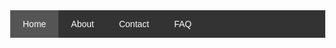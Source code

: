 <!DOCTYPE html>
<html lang="en">
<head>
  <meta charset="UTF-8">
  <meta name="viewport" content="width=device-width, initial-scale=1.0">
  <title>Responsive Navigation Menu</title>
  <style>
    body {
      margin: 0;
      font-family: Arial, sans-serif;
    }
    .navbar {
      background-color: #333;
      overflow: hidden;
    }
    .navbar a {
      float: left;
      display: block;
      color: white;
      text-align: center;
      padding: 14px 20px;
      text-decoration: none;
    }
    .navbar a:hover {
      background-color: #ddd;
      color: black;
    }
    .navbar a.active {
      background-color: #555;
      color: white;
    }
    .navbar .icon {
      display: none;
    }
    .sidebar {
      display: none;
      position: fixed;
      width: 200px;
      background-color: #111;
      height: 100%;
      top: 0;
      left: -200px;
      transition: 0.3s;
      padding-top: 60px;
    }
    .sidebar a {
      padding: 10px 15px;
      text-decoration: none;
      font-size: 25px;
      color: #818181;
      display: block;
      transition: 0.3s;
    }
    .sidebar a:hover {
      color: #f1f1f1;
    }
    @media screen and (max-width: 600px) {
      .navbar a:not(:first-child) {display: none;}
      .navbar a.icon {
        float: right;
        display: block;
      }
      .navbar.responsive a:not(.icon) {display: block;}
      .navbar.responsive .icon {
        position: absolute;
        right: 0;
        top: 0;
      }
      .sidebar {
        display: block;
      }
    }
  </style>
</head>
<body>

<div class="navbar" id="myNavbar">
  <a href="#" class="active">Home</a>
  <a href="#">About</a>
  <a href="#">Contact</a>
  <a href="#">FAQ</a>
  <a href="javascript:void(0);" class="icon" onclick="myFunction()">
    &#9776;
  </a>
</div>

<div class="sidebar" id="sidebar">
  <a href="#">Home</a>
  <a href="#">About</a>
  <a href="#">Contact</a>
  <a href="#">FAQ</a>
</div>

<script>
function myFunction() {
  var x = document.getElementById("myNavbar");
  var y = document.getElementById("sidebar");
  if (x.className === "navbar") {
    x.className += " responsive";
    y.style.left = "0";
  } else {
    x.className = "navbar";
    y.style.left = "-200px";
  }
}
</script>

</body>
</html>




